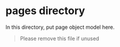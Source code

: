 # pages directory

In this directory, put page object model here.

> Please remove this file if unused